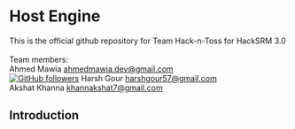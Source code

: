 # Host Engine

This is the official github repository for Team Hack-n-Toss for HackSRM 3.0<br/><br/>
Team members:<br/>
Ahmed Mawia <ahmedmawia.dev@gmail.com> <br/> [<img alt="GitHub followers" src="https://img.shields.io/github/followers/maw1a?label=Follow&style=social">]("https://github.com/maw1a")
Harsh Gour <harshgour57@gmail.com> <br/>
Akshat Khanna <khannakshat7@gmail.com> <br/>

## Introduction
